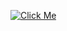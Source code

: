 [![Click Me](https://img.shields.io/badge/🎁_click+here+for+something+pink-ff69b4?style=for-the-badge)](https://open.spotify.com/playlist/3hARKC8cinq3b1k3kjjAPb)


